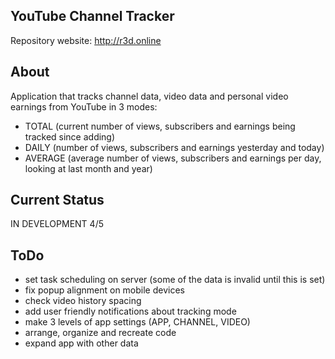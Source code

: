 ## YouTube Channel Tracker

Repository website: http://r3d.online

## About

Application that tracks channel data, video data and personal video earnings from YouTube in 3 modes:
- TOTAL (current number of views, subscribers and earnings being tracked since adding)
- DAILY (number of views, subscribers and earnings yesterday and today)
- AVERAGE (average number of views, subscribers and earnings per day, looking at last month and year)

## Current Status

IN DEVELOPMENT 4/5

## ToDo

- set task scheduling on server (some of the data is invalid until this is set)
- fix popup alignment on mobile devices
- check video history spacing
- add user friendly notifications about tracking mode
- make 3 levels of app settings (APP, CHANNEL, VIDEO)
- arrange, organize and recreate code
- expand app with other data
